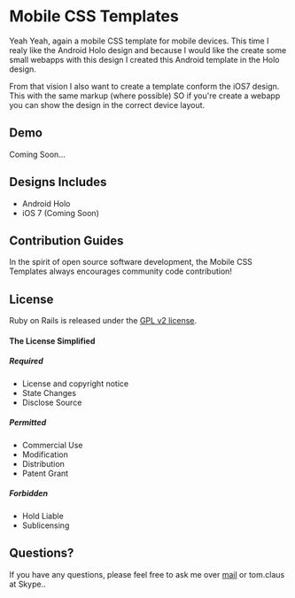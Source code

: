 Mobile CSS Templates
==================================================

Yeah Yeah, again a mobile CSS template for mobile devices. This time I realy like the Android Holo design 
and because I would like the create some small webapps with this design I created this Android template in
the Holo design.

From that vision I also want to create a template conform the iOS7 design. This with the same markup (where possible)
SO if you're create a webapp you can show the design in the correct device layout.


Demo
--------------------------------------

Coming Soon...


Designs Includes
--------------------------------------

 - Android Holo
 - iOS 7 (Coming Soon)


Contribution Guides
--------------------------------------

In the spirit of open source software development, the Mobile CSS Templates always encourages community 
code contribution!


License
--------------------------------------

Ruby on Rails is released under the [GPL v2 license](http://choosealicense.com/licenses/gpl-v2/).

#### The License Simplified
##### Required

 - License and copyright notice
 - State Changes
 - Disclose Source

##### Permitted

 - Commercial Use
 - Modification
 - Distribution
 - Patent Grant

##### Forbidden

 - Hold Liable
 - Sublicensing


Questions?
--------------------------------------

If you have any questions, please feel free to ask me over
[mail](mailto:mail@tomclaus.be) or tom.claus at Skype..

